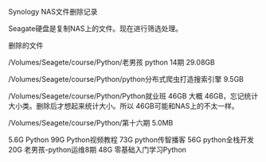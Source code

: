 Synology NAS文件删除记录

Seagate硬盘是复制NAS上的文件。现在进行筛选处理。


删除的文件

/Volumes/Seagete/course/Python/老男孩 python 14期 29.08GB

/Volumes/Seagete/course/Python/python分布式爬虫打造搜索引擎 9.5GB

/Volumes/Seagete/course/Python/Python就业班 46GB
大概 46GB，忘记统计大小类。删除后才想起来统计大小。所以 46GB可能和NAS上的不太一样。

/Volumes/Seagete/course/Python/第十六期 5.0MB

5.6G	Python
 99G	Python视频教程
 73G	python传智播客
 56G	python全栈开发
 20G	老男孩-python运维8期
 48G	零基础入门学习Python
 
 